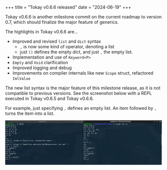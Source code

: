 +++
title = "Tokay v0.6.6 released"
date = "2024-06-19"
+++

Tokay v0.6.6 is another milestone commit on the current roadmap to version 0.7, which should finalize the major feature of generics.

The highlights in Tokay v0.6.6 are...

<!-- more -->

- Improved and revised `list` and `dict` syntax
  - `,` is now some kind of operator, denoting a list
  - just `()` defines the empty dict, and just `,` the empty list.
- Implementation and use of `Keyword<P>`
- `Empty` and `Void` clarification
- Improved logging and debug
- Improvements on compiler internals like new `Scope` struct, refactored `ImlValue`

The new list syntax is the major feature of this milestone release, as it is not compatible to previous versions.
See the screenshot below with a REPL executed in Tokay v0.6.5 and Tokay v0.6.6.

For example, just specifying `,` defines an empty list. An item followed by `,` turns the item into a list.

[![Two consoles besides showing differences between v0.6.5 and v0.6.6](/news/2024-06-19-tokay_v0.6.6.jpg)](/news/2024-06-19-tokay_v0.6.6.jpg)
